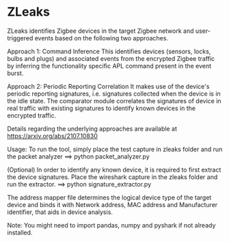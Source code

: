 # ZLeaks
ZLeaks identifies Zigbee devices in the target Zigbee network and user-triggered events based on the following two approaches.

Approach 1: Command Inference
This identifies devices (sensors, locks, bulbs and plugs) and associated events from the encrypted Zigbee traffic by inferring the functionality specific APL command present in the event burst.

Approach 2: Periodic Reporting Correlation
It makes use of the device's periodic reporting signatures, i.e. signatures collected when the device is in the idle state. The comparator module correlates the signatures of device in real traffic with existing signatures to identify known devices in the encrypted traffic.

Details regarding the underlying approaches are available at https://arxiv.org/abs/2107.10830

Usage: To run the tool, simply place the test capture in zleaks folder and run the packet analyzer
==> python packet_analyzer.py

(Optional) In order to identify any known device, it is required to first extract the device signatures. Place the wireshark capture in the zleaks folder and run the extractor.
==> python signature_extractor.py

The address mapper file determines the logical device type of the target device and binds it with Network address, MAC address and Manufacturer identifier, that aids in device analysis.

Note: You might need to import pandas, numpy and pyshark if not already installed.
